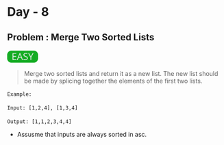 # Day - 8

## Problem : Merge Two Sorted Lists
<img src="../.assets/easy.png" height="30px">

> Merge two sorted lists and return it as a new list. The new list should be made by splicing together the elements of the first two lists.



```
Example:

Input: [1,2,4], [1,3,4]

Output: [1,1,2,3,4,4]
```
- Assusme that inputs are always sorted in asc.
